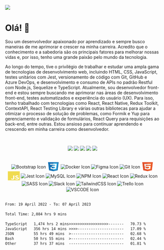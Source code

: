 ![](https://komarev.com/ghpvc/?username=eduardomuchak)
</br>

# Olá! 👋

Sou um desenvolvedor apaixonado por aprendizado e sempre busco maneiras de me aprimorar e crescer na minha carreira. Acredito que o conhecimento e a sabedoria são os principais fatores para melhorar nossas vidas e, por isso, tenho uma grande paixão pelo mundo da tecnologia.

Ao longo do tempo, tive o privilégio de trabalhar e estudar uma ampla gama de tecnologias de desenvolvimento web, incluindo HTML, CSS, JavaScript, testes unitários com Jest, versionamento de código com Git, GitHub e Azure DevOps, e desenvolvimento e consumo de APIs no padrão Restful com Node.js, Sequelize e TypeScript. Atualmente, sou desenvolvedor front-end e estou sempre buscando me aprimorar nas áreas de desenvolvimento front-end, testes automatizados e experiência do usuário (UX). Para isso, tenho trabalhado com tecnologias como React, React Native, Redux Toolkit, ContextAPI, React Testing Library e várias outras bibliotecas para ajudar a otimizar o processo de solução de problemas, como Formik e Yup para gerenciamento e validação de formulários, React Query para requisições ao back-end, entre outras. Estou ansioso para continuar aprendendo e crescendo em minha carreira como desenvolvedor.

##

</br>

<div align="center">
  <a href = "mailto:eduardomuchak@gmail.com"><img src="https://img.shields.io/badge/Gmail-D14836?style=for-the-badge&logo=gmail&logoColor=white" target="_blank"></a>
  <a href = "https://www.hackerrank.com/eduardomuchak"><img src="https://img.shields.io/badge/-Hackerrank-2EC866?style=for-the-badge&logo=HackerRank&logoColor=white" target="_blank"></a>
  <a href="https://www.linkedin.com/in/eduardomuchak" target="_blank"><img src="https://img.shields.io/badge/-LinkedIn-%230077B5?style=for-the-badge&logo=linkedin&logoColor=white" target="_blank"></a>
  <a href="https://eduardomuchak.vercel.app/" target="_blank"><img src="https://img.shields.io/badge/website-000000?style=for-the-badge&logo=About.me&logoColor=white" target="_blank"></a>
  <a href="https://api.whatsapp.com/send?1=pt_BR&phone=5541998107963" target="_blank"><img src="https://img.shields.io/badge/WhatsApp-25D366?style=for-the-badge&logo=whatsapp&logoColor=white" target="_blank"></a>
</div>

</br>
  
</br>
  
<div align="center">
  <img align="center" alt="Bootstrap Icon" height="30" width="40" src="https://cdn.jsdelivr.net/gh/devicons/devicon/icons/bootstrap/bootstrap-original.svg" />
  <img align="center" alt="CSS Icon" height="30" width="40" src="https://raw.githubusercontent.com/devicons/devicon/master/icons/css3/css3-original.svg">
  <img align="center" alt="Docker Icon" height="30" width="40" src="https://cdn.jsdelivr.net/gh/devicons/devicon/icons/docker/docker-plain.svg" />
  <img align="center" alt="Figma Icon" height="30" width="40" src="https://cdn.jsdelivr.net/gh/devicons/devicon/icons/figma/figma-original.svg" />
  <img align="center" alt="Git Icon" height="30" width="40" src="https://cdn.jsdelivr.net/gh/devicons/devicon/icons/git/git-original.svg" />
  <img align="center" alt="HTML Icon" height="30" width="40" src="https://raw.githubusercontent.com/devicons/devicon/master/icons/html5/html5-original.svg">
  <img align="center" alt="Javascript Icon" height="30" width="40" src="https://raw.githubusercontent.com/devicons/devicon/master/icons/javascript/javascript-plain.svg">
  <img align="center" alt="Jest Icon" height="30" width="40" src="https://cdn.jsdelivr.net/gh/devicons/devicon/icons/jest/jest-plain.svg" />
  <img align="center" alt="MySQL Icon" height="30" width="40" src="https://cdn.jsdelivr.net/gh/devicons/devicon/icons/mysql/mysql-original.svg" />
  <img align="center" alt="NPM Icon" height="30" width="40" src="https://cdn.jsdelivr.net/gh/devicons/devicon/icons/npm/npm-original-wordmark.svg" />
  <img align="center" alt="React Icon" height="30" width="40" src="https://cdn.jsdelivr.net/gh/devicons/devicon/icons/react/react-original.svg" />
  <img align="center" alt="Redux Icon" height="30" width="40" src="https://cdn.jsdelivr.net/gh/devicons/devicon/icons/redux/redux-original.svg" />
  <img align="center" alt="SASS Icon" height="30" width="40" src="https://cdn.jsdelivr.net/gh/devicons/devicon/icons/sass/sass-original.svg" />
  <img align="center" alt="Slack Icon" height="30" width="40" src="https://cdn.jsdelivr.net/gh/devicons/devicon/icons/slack/slack-original.svg" />
  <img align="center" alt="TailwindCSS Icon" height="30" width="40" src="https://cdn.jsdelivr.net/gh/devicons/devicon/icons/tailwindcss/tailwindcss-plain.svg" />
  <img align="center" alt="Trello Icon" height="30" width="40" src="https://cdn.jsdelivr.net/gh/devicons/devicon/icons/trello/trello-plain.svg" />
  <img align="center" alt="VSCODE Icon" height="30" width="40" src="https://cdn.jsdelivr.net/gh/devicons/devicon/icons/visualstudio/visualstudio-plain.svg" />
</div>

</br>

<!--START_SECTION:waka-->

```text
From: 19 April 2022 - To: 07 April 2023

Total Time: 2,084 hrs 9 mins

TypeScript   1,474 hrs 2 mins>>>>>>>>>>>>>>>>>>-------   70.73 %
JavaScript   356 hrs 14 mins >>>>---------------------   17.09 %
JSON         55 hrs 49 mins  >------------------------   02.68 %
Bash         50 hrs 55 mins  >------------------------   02.44 %
Other        37 hrs 37 mins  -------------------------   01.81 %
```

<!--END_SECTION:waka-->
